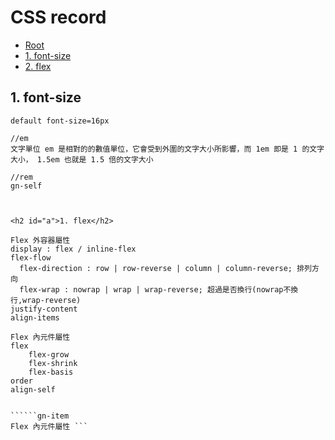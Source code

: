 ﻿# CSS record

*   [Root](../README.md)
*   [1. font-size](#a1)
*   [2. flex](#a2)


<h2 id="a1">1. font-size</h2>

```
default font-size=16px

//em
文字單位 em 是相對的的數值單位，它會受到外圍的文字大小所影響，而 1em 即是 1 的文字大小， 1.5em 也就是 1.5 倍的文字大小

//rem
gn-self



<h2 id="a">1. flex</h2>

Flex 外容器屬性
display : flex / inline-flex
flex-flow
  flex-direction : row | row-reverse | column | column-reverse; 排列方向
  flex-wrap : nowrap | wrap | wrap-reverse; 超過是否換行(nowrap不換行,wrap-reverse)
justify-content
align-items

Flex 內元件屬性
flex
	flex-grow
	flex-shrink
	flex-basis
order
align-self


``````gn-item
Flex 內元件屬性 ```
